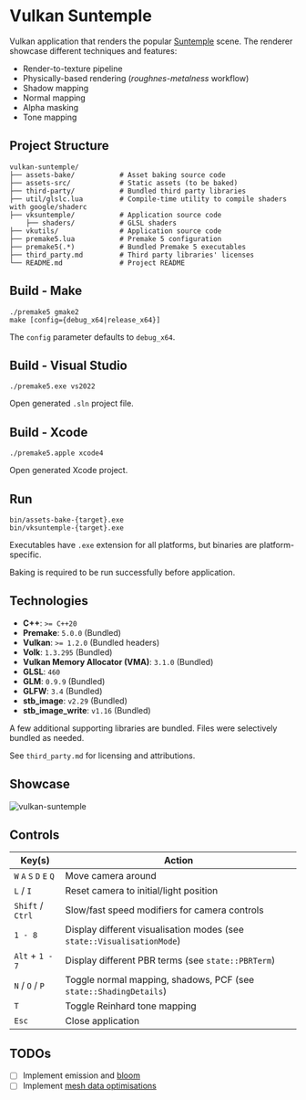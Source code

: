 # Vulkan Suntemple

Vulkan application that renders the popular [Suntemple](https://developer.nvidia.com/ue4-sun-temple) scene.
The renderer showcase different techniques and features:

* Render-to-texture pipeline
* Physically-based rendering (_roughnes-metalness_ workflow)
* Shadow mapping
* Normal mapping
* Alpha masking
* Tone mapping

## Project Structure

```plaintext
vulkan-suntemple/
├── assets-bake/           # Asset baking source code
├── assets-src/            # Static assets (to be baked)
├── third-party/           # Bundled third party libraries
├── util/glslc.lua         # Compile-time utility to compile shaders with google/shaderc 
├── vksuntemple/           # Application source code
    ├── shaders/           # GLSL shaders
├── vkutils/               # Application source code
├── premake5.lua           # Premake 5 configuration
├── premake5(.*)           # Bundled Premake 5 executables
├── third_party.md         # Third party libraries' licenses
└── README.md              # Project README
```

## Build - Make

```shell
./premake5 gmake2
make [config={debug_x64|release_x64}]
```

The `config` parameter defaults to `debug_x64`.

## Build - Visual Studio

```shell
./premake5.exe vs2022
```

Open generated `.sln` project file.

## Build - Xcode

```shell
./premake5.apple xcode4
```

Open generated Xcode project.

## Run

```shell
bin/assets-bake-{target}.exe
bin/vksuntemple-{target}.exe
```

Executables have `.exe` extension for all platforms, but binaries are platform-specific.

Baking is required to be run successfully before application.

## Technologies

* **C++**: `>= C++20`
* **Premake**: `5.0.0` (Bundled)
* **Vulkan**: `>= 1.2.0` (Bundled headers)
* **Volk**: `1.3.295` (Bundled)
* **Vulkan Memory Allocator (VMA)**: `3.1.0` (Bundled)
* **GLSL**: `460`
* **GLM**: `0.9.9` (Bundled)
* **GLFW**: `3.4` (Bundled)
* **stb_image**: `v2.29` (Bundled)
* **stb_image_write**: `v1.16` (Bundled)

A few additional supporting libraries are bundled. Files were selectively bundled as needed.

See `third_party.md` for licensing and attributions.

## Showcase

![vulkan-suntemple](https://github.com/user-attachments/assets/e4271763-e0f2-4cd7-9482-32bad0d7cf10)

## Controls

| Key(s)                  | Action                                                                 |
|-------------------------|------------------------------------------------------------------------|
| `W` `A` `S` `D` `E` `Q` | Move camera around                                                     |
| `L` / `I`               | Reset camera to initial/light position                                 |
| `Shift` / `Ctrl`        | Slow/fast speed modifiers for camera controls                          |                                              |
| `1 - 8`                 | Display different visualisation modes (see `state::VisualisationMode`) |
| `Alt` + `1 - 7`         | Display different PBR terms (see `state::PBRTerm`)                     |
| `N` / `O` / `P`         | Toggle normal mapping, shadows, PCF (see `state::ShadingDetails`)      |
| `T`                     | Toggle Reinhard tone mapping                                           |
| `Esc`                   | Close application                                                      |

## TODOs

* [ ] Implement emission and [bloom](https://learnopengl.com/Advanced-Lighting/Bloom)
* [ ] Implement [mesh data optimisations](https://github.com/niklasfrykholm/blog/blob/master/2009/the-bitsquid-low-level-animation-system.md)

